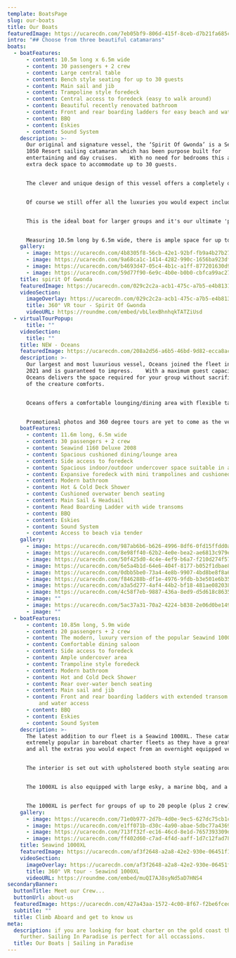 ```yaml
---
template: BoatsPage
slug: our-boats
title: Our Boats
featuredImage: https://ucarecdn.com/7eb05bf9-806d-415f-8ceb-d7b21fa685ce/
intro: "## Choose from three beautiful catamarans"
boats:
  - boatFeatures:
      - content: 10.5m long x 6.5m wide
      - content: 30 passengers + 2 crew
      - content: Large central table
      - content: Bench style seating for up to 30 guests
      - content: Main sail and jib
      - content: Trampoline style foredeck
      - content: Central access to foredeck (easy to walk around)
      - content: Beautiful recently renovated bathroom
      - content: Front and rear boarding ladders for easy beach and water access
      - content: BBQ
      - content: Eskies
      - content: Sound System
    description: >-
      Our original and signature vessel, the ‘Spirit Of Gwonda’ is a Seawind
      1050 Resort sailing catamaran which has been purpose built for
      entertaining and day cruises.    With no need for bedrooms this allows for
      extra deck space to accommodate up to 30 guests.


      The clever and unique design of this vessel offers a completely open plan layout so your guests can interact with each other at all times whether inside or outside the vessel.  


      Of course we still offer all the luxuries you would expect including the ever-popular front trampoline sections for soaking up the sun, generous inside bench seating with our largest undercover area and a central table, barbecue and renovated bathroom facilities.


      This is the ideal boat for larger groups and it's our ultimate 'party boat'.  Spirit of Gwonda is also wonderful for families with small children.  


      Measuring 10.5m long by 6.5m wide, there is ample space for up to 30 people (plus 2 crew), approx 60 square metres of deck space in fact.  You will be amazed at the room available inside this smooth and stable boat, making it ideal for social occasions of all kinds.   Spirit Of Gwonda is truly unique and the only one of it’s kind on the Gold Coast.
    gallery:
      - image: https://ucarecdn.com/4b8305f8-56cb-42e1-92bf-fb9a4b27b27e/
      - image: https://ucarecdn.com/9a68ca1c-1414-4282-990c-1656ba923df9/
      - image: https://ucarecdn.com/b4693d47-05c4-4b1c-a1ff-877201630d9d/
      - image: https://ucarecdn.com/59d77f90-6e9c-4b0e-b0b0-cbfca99ac273/
    title: spirit Of Gwonda
    featuredImage: https://ucarecdn.com/029c2c2a-acb1-475c-a7b5-e4b81312a9fb/
    videoSection:
      imageOverlay: https://ucarecdn.com/029c2c2a-acb1-475c-a7b5-e4b81312a9fb/
      title: 360° VR tour - Spirit Of Gwonda
      videoURL: https://roundme.com/embed/vbLlexBhnhqkTATZiUsd
  - virtualTourPopup:
      title: ""
    videoSection:
      title: ""
    title: NEW - Oceans
    featuredImage: https://ucarecdn.com/208a2d56-a6b5-46bd-9d82-ecca8ac9adf1/
    description: >-
      Our largest and most luxurious vessel, Oceans joined the fleet in April
      2021 and is guaranteed to impress.    With a maximum guest capacity of 30,
      Oceans delivers the space required for your group without sacrificing any
      of the creature comforts.  


      Oceans offers a comfortable lounging/dining area with flexible table configuration.   The undercover space is a delightful indoor, outdoor zone that will provide comfort in any weather.   The cushioned overwater bench seating and BBQ area is a beautiful place to chill and watch the world sail by while not missing any of the action.   The foredeck is expansive, offering a combination of wide open deck space, mini trampolines and a cushioned relaxation area.    This vessel is ideal for more relaxed celebrations, families with older kids and corporate events.  


      Promotional photos and 360 degree tours are yet to come as the vessel is so new to Sailing in Paradise.  She is a beauty and we are thrilled to welcome her to our fleet!
    boatFeatures:
      - content: 11.6m long, 6.5m wide
      - content: 30 passengers + 2 crew
      - content: Seawind 1160 Deluxe 2008
      - content: Spacious cushioned dining/lounge area
      - content: Side access to foredeck
      - content: Spacious indoor/outdoor undercover space suitable in all weather
      - content: Expansive foredeck with mini trampolines and cushioned relaxation area
      - content: Modern bathroom
      - content: Hot & Cold Deck Shower
      - content: Cushioned overwater bench seating
      - content: Main Sail & Headsail
      - content: Read Boarding Ladder with wide transoms
      - content: BBQ
      - content: Eskies
      - content: Sound System
      - content: Access to beach via tender
    gallery:
      - image: https://ucarecdn.com/987ab6b6-b626-4996-8df6-0fd15ffdd0a3/-/preview/-/enhance/28/
      - image: https://ucarecdn.com/8e98ff40-62b2-4e0e-bea2-ae6813c979ee/-/preview/-/enhance/13/
      - image: https://ucarecdn.com/50f425d0-4c4e-4ef9-b6a7-f210d274f574/-/preview/-/enhance/14/
      - image: https://ucarecdn.com/6e5a4b1d-64e6-404f-8177-b052f1dbae8b/-/crop/1000x569/0,98/-/preview/
      - image: https://ucarecdn.com/0dbb5be0-73a4-4e8b-9907-4bd8be8f8a67/-/preview/-/enhance/50/
      - image: https://ucarecdn.com/f846288b-df1e-4976-9fdb-b3e501e6b35d/-/preview/-/enhance/50/
      - image: https://ucarecdn.com/a3a5d277-4af4-44b2-bf18-481ae082038c/-/preview/-/enhance/24/
      - image: https://ucarecdn.com/4c58f7eb-9887-436a-8ed9-d5d618c86350/-/preview/-/enhance/43/
      - image: ""
      - image: https://ucarecdn.com/5ac37a31-70a2-4224-b838-2e06d0be149c/
      - image: ""
  - boatFeatures:
      - content: 10.85m long, 5.9m wide
      - content: 20 passengers + 2 crew
      - content: The modern, luxury version of the popular Seawind 1000 (2011 model)
      - content: Comfortable dining saloon
      - content: Side access to foredeck
      - content: Ample undercover area
      - content: Trampoline style foredeck
      - content: Modern bathroom
      - content: Hot and Cold Deck Shower
      - content: Rear over-water bench seating
      - content: Main sail and jib
      - content: Front and rear boarding ladders with extended transom for easy beach
          and water access
      - content: BBQ
      - content: Eskies
      - content: Sound System
    description: >-
      The latest addition to our fleet is a Seawind 1000XL. These catamarans are
      extremely popular in bareboat charter fleets as they have a great layout
      and all the extras you would expect from an overnight equipped vessel.


      The interior is set out with upholstered booth style seating around a dining table with windows allowing for 360 degree viewing from all areas. There is extra seating in the targa area at the back, and, as with our other vessel, there is ample area to laze around in the sun on the front trampoline area.


      The 1000XL is also equipped with large esky, a marine bbq, and a modern bathroom.


      The 1000XL is perfect for groups of up to 20 people (plus 2 crew) but is recommended for group sizes under 15 where possible.
    gallery:
      - image: https://ucarecdn.com/71e0b977-2d7b-4d0e-9ec5-627dc75cb1cc/
      - image: https://ucarecdn.com/e1ff071b-d30c-4a90-abae-5dbc77a4369e/
      - image: https://ucarecdn.com/713ff32f-ec16-46cd-8e1d-7657393309df/
      - image: https://ucarecdn.com/ff402d60-c7ad-4f4d-aaff-1d7c12fad780/
    title: Seawind 1000XL
    featuredImage: https://ucarecdn.com/af3f2648-a2a8-42e2-930e-06451f1b0e3b/
    videoSection:
      imageOverlay: https://ucarecdn.com/af3f2648-a2a8-42e2-930e-06451f1b0e3b/
      title: 360° VR tour - Seawind 1000XL
      videoURL: https://roundme.com/embed/muQI7AJ8syNd5aD7HNS4
secondaryBanner:
  buttonTitle: Meet our Crew...
  buttonUrl: about-us
  featuredImage: https://ucarecdn.com/427a43aa-1572-4c00-8f67-f2be6fced132/-/crop/5211x2779/223,254/-/preview/
  subtitle: ""
  title: Climb Aboard and get to know us
meta:
  description: if you are looking for boat charter on the gold coast then look no
    further. Sailing In Paradise is perfect for all occassions.
  title: Our Boats | Sailing in Paradise
---
```

